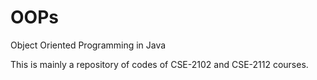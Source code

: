 # OOPs
Object Oriented Programming in Java

This is mainly a repository of codes of CSE-2102 and CSE-2112 courses.
